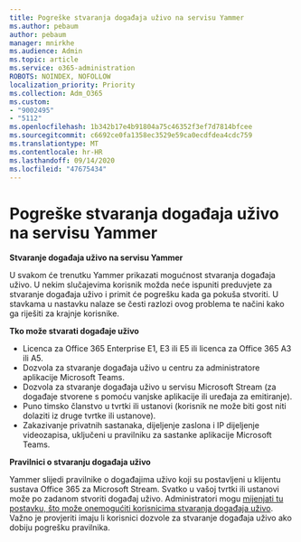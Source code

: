 ```yaml
---
title: Pogreške stvaranja događaja uživo na servisu Yammer
ms.author: pebaum
author: pebaum
manager: mnirkhe
ms.audience: Admin
ms.topic: article
ms.service: o365-administration
ROBOTS: NOINDEX, NOFOLLOW
localization_priority: Priority
ms.collection: Adm_O365
ms.custom:
- "9002495"
- "5112"
ms.openlocfilehash: 1b342b17e4b91804a75c46352f3ef7d7814bfcee
ms.sourcegitcommit: c6692ce0fa1358ec3529e59ca0ecdfdea4cdc759
ms.translationtype: MT
ms.contentlocale: hr-HR
ms.lasthandoff: 09/14/2020
ms.locfileid: "47675434"
---
```

# <a name="live-events-in-yammer-creation-errors"></a>Pogreške stvaranja događaja uživo na servisu Yammer

**Stvaranje događaja uživo na servisu Yammer**

U svakom će trenutku Yammer prikazati mogućnost stvaranja događaja uživo. U nekim slučajevima korisnik možda neće ispuniti preduvjete za stvaranje događaja uživo i primit će pogrešku kada ga pokuša stvoriti. U stavkama u nastavku nalaze se česti razlozi ovog problema te načini kako ga riješiti za krajnje korisnike.

**Tko može stvarati događaje uživo**
- Licenca za Office 365 Enterprise E1, E3 ili E5 ili licenca za Office 365 A3 ili A5.
- Dozvola za stvaranje događaja uživo u centru za administratore aplikacije Microsoft Teams.
- Dozvola za stvaranje događaja uživo u servisu Microsoft Stream (za događaje stvorene s pomoću vanjske aplikacije ili uređaja za emitiranje).
- Puno timsko članstvo u tvrtki ili ustanovi (korisnik ne može biti gost niti dolaziti iz druge tvrtke ili ustanove).
- Zakazivanje privatnih sastanaka, dijeljenje zaslona i IP dijeljenje videozapisa, uključeni u pravilniku za sastanke aplikacije Microsoft Teams.

**Pravilnici o stvaranju događaja uživo**

Yammer slijedi pravilnike o događajima uživo koji su postavljeni u klijentu sustava Office 365 za Microsoft Stream. Svatko u vašoj tvrtki ili ustanovi može po zadanom stvoriti događaj uživo. Administratori mogu [mijenjati tu postavku, što može onemogućiti korisnicima stvaranja događaja uživo](https://docs.microsoft.com/stream/live-event-administration#enabling-and-restricting-users-to-creating). Važno je provjeriti imaju li korisnici dozvole za stvaranje događaja uživo ako dobiju pogrešku pravilnika.

